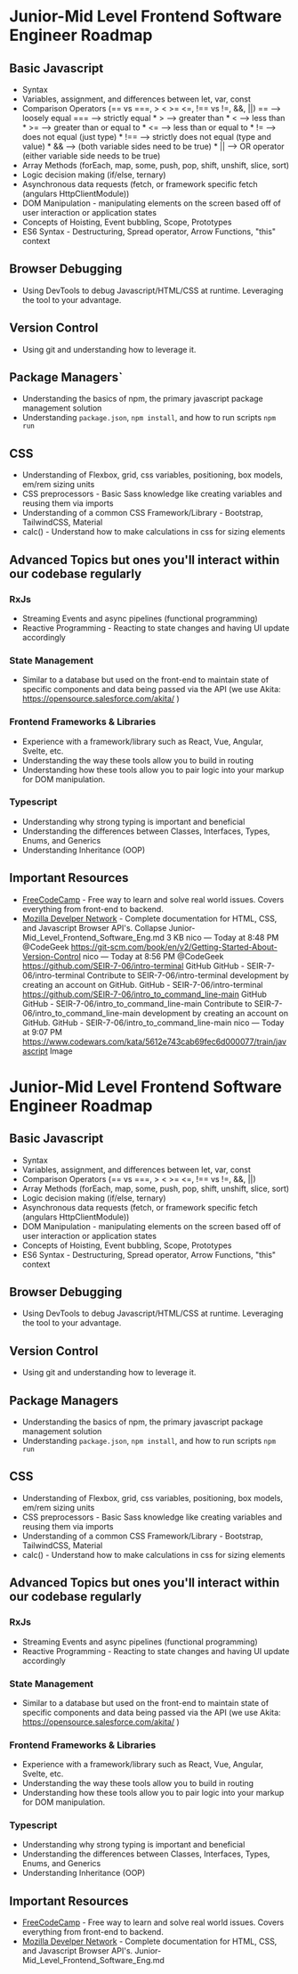 # Junior-Mid Level Frontend Software Engineer Roadmap

## Basic Javascript

- Syntax
- Variables, assignment, and differences between let, var, const
- Comparison Operators (== vs ===, > < >= <=, !== vs !=, &&, ||)
      == --> loosely equal
      === --> strictly equal
      * > --> greater than
      * < --> less than
      * >= --> greater than or equal to
      * <= --> less than or equal to
      * != --> does not equal (just type)
      * !== --> strictly does not equal (type and value)
      * && --> (both variable sides need to be true)
      * || --> OR operator (either variable side needs to be true)
- Array Methods (forEach, map, some, push, pop, shift, unshift, slice, sort)
- Logic decision making (if/else, ternary)
- Asynchronous data requests (fetch, or framework specific fetch (angulars HttpClientModule))
- DOM Manipulation - manipulating elements on the screen based off of user interaction or application states
- Concepts of Hoisting, Event bubbling, Scope, Prototypes
- ES6 Syntax - Destructuring, Spread operator, Arrow Functions, "this" context

## Browser Debugging

- Using DevTools to debug Javascript/HTML/CSS at runtime. Leveraging the tool to your advantage.

## Version Control

- Using git and understanding how to leverage it.

## Package Managers`

- Understanding the basics of npm, the primary javascript package management solution
- Understanding `package.json`, `npm install`, and how to run scripts `npm run`

## CSS

- Understanding of Flexbox, grid, css variables, positioning, box models, em/rem sizing units
- CSS preprocessors - Basic Sass knowledge like creating variables and reusing them via imports
- Understanding of a common CSS Framework/Library - Bootstrap, TailwindCSS, Material
- calc() - Understand how to make calculations in css for sizing elements

## Advanced Topics but ones you'll interact within our codebase regularly

### RxJs

- Streaming Events and async pipelines (functional programming)
- Reactive Programming - Reacting to state changes and having UI update accordingly

### State Management

- Similar to a database but used on the front-end to maintain state of specific components and 
      data being passed via the API (we use Akita: https://opensource.salesforce.com/akita/ )

### Frontend Frameworks & Libraries

- Experience with a framework/library such as React, Vue, Angular, Svelte, etc.
- Understanding the way these tools allow you to build in routing
- Understanding how these tools allow you to pair logic into your markup for DOM manipulation.

### Typescript

- Understanding why strong typing is important and beneficial
- Understanding the differences between Classes, Interfaces, Types, Enums, and Generics
- Understanding Inheritance (OOP)

## Important Resources

- [FreeCodeCamp](https://www.freecodecamp.org/) - Free way to learn and solve real world issues. Covers everything from front-end to backend. 
- [Mozilla Develper Network](https://developer.mozilla.org/en-US/) - Complete documentation for HTML, CSS, and Javascript Browser API's.
Collapse
Junior-Mid_Level_Frontend_Software_Eng.md
3 KB
nico — Today at 8:48 PM
@CodeGeek https://git-scm.com/book/en/v2/Getting-Started-About-Version-Control
nico — Today at 8:56 PM
@CodeGeek https://github.com/SEIR-7-06/intro-terminal
GitHub
GitHub - SEIR-7-06/intro-terminal
Contribute to SEIR-7-06/intro-terminal development by creating an account on GitHub.
GitHub - SEIR-7-06/intro-terminal
https://github.com/SEIR-7-06/intro_to_command_line-main
GitHub
GitHub - SEIR-7-06/intro_to_command_line-main
Contribute to SEIR-7-06/intro_to_command_line-main development by creating an account on GitHub.
GitHub - SEIR-7-06/intro_to_command_line-main
nico — Today at 9:07 PM
https://www.codewars.com/kata/5612e743cab69fec6d000077/train/javascript
Image
﻿
# Junior-Mid Level Frontend Software Engineer Roadmap

## Basic Javascript

- Syntax
- Variables, assignment, and differences between let, var, const
- Comparison Operators (== vs ===, > < >= <=, !== vs !=, &&, ||)
- Array Methods (forEach, map, some, push, pop, shift, unshift, slice, sort)
- Logic decision making (if/else, ternary)
- Asynchronous data requests (fetch, or framework specific fetch (angulars HttpClientModule))
- DOM Manipulation - manipulating elements on the screen based off of user interaction or application states
- Concepts of Hoisting, Event bubbling, Scope, Prototypes
- ES6 Syntax - Destructuring, Spread operator, Arrow Functions, "this" context

## Browser Debugging

- Using DevTools to debug Javascript/HTML/CSS at runtime. Leveraging the tool to your advantage.

## Version Control

- Using git and understanding how to leverage it.

## Package Managers

- Understanding the basics of npm, the primary javascript package management solution
- Understanding `package.json`, `npm install`, and how to run scripts `npm run`

## CSS

- Understanding of Flexbox, grid, css variables, positioning, box models, em/rem sizing units
- CSS preprocessors - Basic Sass knowledge like creating variables and reusing them via imports
- Understanding of a common CSS Framework/Library - Bootstrap, TailwindCSS, Material
- calc() - Understand how to make calculations in css for sizing elements

## Advanced Topics but ones you'll interact within our codebase regularly

### RxJs

- Streaming Events and async pipelines (functional programming)
- Reactive Programming - Reacting to state changes and having UI update accordingly

### State Management

- Similar to a database but used on the front-end to maintain state of specific components and 
      data being passed via the API (we use Akita: https://opensource.salesforce.com/akita/ )

### Frontend Frameworks & Libraries

- Experience with a framework/library such as React, Vue, Angular, Svelte, etc.
- Understanding the way these tools allow you to build in routing
- Understanding how these tools allow you to pair logic into your markup for DOM manipulation.

### Typescript

- Understanding why strong typing is important and beneficial
- Understanding the differences between Classes, Interfaces, Types, Enums, and Generics
- Understanding Inheritance (OOP)

## Important Resources

- [FreeCodeCamp](https://www.freecodecamp.org/) - Free way to learn and solve real world issues. Covers everything from front-end to backend. 
- [Mozilla Develper Network](https://developer.mozilla.org/en-US/) - Complete documentation for HTML, CSS, and Javascript Browser API's.
Junior-Mid_Level_Frontend_Software_Eng.md
